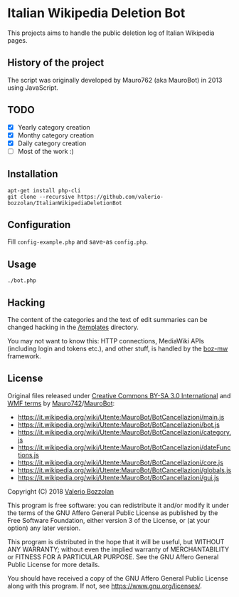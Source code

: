 # Italian Wikipedia Deletion Bot

This projects aims to handle the public deletion log of Italian Wikipedia pages.

## History of the project

The script was originally developed by Mauro762 (aka MauroBot) in 2013 using JavaScript.

## TODO

* [X] Yearly category creation
* [X] Monthy category creation
* [X] Daily category creation
* [ ] Most of the work :)

## Installation

	apt-get install php-cli
    git clone --recursive https://github.com/valerio-bozzolan/ItalianWikipediaDeletionBot

## Configuration

Fill `config-example.php` and save-as `config.php`.

## Usage

    ./bot.php

## Hacking

The content of the categories and the text of edit summaries can be changed hacking in the [/templates](/templates) directory.

You may not want to know this: HTTP connections, MediaWiki APIs (including login and tokens etc.), and other stuff, is handled by the [boz-mw](https://github.com/valerio-bozzolan/boz-mw) framework.

## License

Original files released under [Creative Commons BY-SA 3.0 International](https://creativecommons.org/licenses/by-sa/3.0/) and [WMF terms](https://wikimediafoundation.org/wiki/Special:MyLanguage/Terms_of_Use/it) by [Mauro742](https://it.wikipedia.org/wiki/Utente:Mauro742)/[MauroBot](https://it.wikipedia.org/wiki/Utente:MauroBot):
* https://it.wikipedia.org/wiki/Utente:MauroBot/BotCancellazioni/main.js
* https://it.wikipedia.org/wiki/Utente:MauroBot/BotCancellazioni/bot.js
* https://it.wikipedia.org/wiki/Utente:MauroBot/BotCancellazioni/category.js
* https://it.wikipedia.org/wiki/Utente:MauroBot/BotCancellazioni/dateFunctions.js
* https://it.wikipedia.org/wiki/Utente:MauroBot/BotCancellazioni/core.js
* https://it.wikipedia.org/wiki/Utente:MauroBot/BotCancellazioni/globals.js
* https://it.wikipedia.org/wiki/Utente:MauroBot/BotCancellazioni/gui.js

Copyright (C) 2018 [Valerio Bozzolan](https://it.wikipedia.org/wiki/Utente:Valerio_Bozzolan)

This program is free software: you can redistribute it and/or modify
it under the terms of the GNU Affero General Public License as
published by the Free Software Foundation, either version 3 of the
License, or (at your option) any later version.

This program is distributed in the hope that it will be useful,
but WITHOUT ANY WARRANTY; without even the implied warranty of
MERCHANTABILITY or FITNESS FOR A PARTICULAR PURPOSE. See the
GNU Affero General Public License for more details.

You should have received a copy of the GNU Affero General Public License
along with this program. If not, see <https://www.gnu.org/licenses/>.
